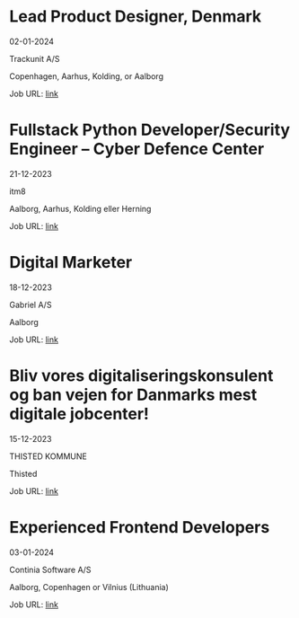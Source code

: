 # Lead Product Designer, Denmark
02-01-2024

Trackunit A/S

Copenhagen, Aarhus, Kolding, or Aalborg

Job URL: [link](https://trackunit.com/jobs/?hr=show-job/177731&linkref=163484&locale=en_US)


# Fullstack Python Developer/Security Engineer – Cyber Defence Center
21-12-2023

itm8

Aalborg, Aarhus, Kolding eller Herning

Job URL: [link](https://www.jobindex.dk/jobannonce/498867/fullstack-python-developer-security-engineer-cyber-defence-center)


# Digital Marketer
18-12-2023

Gabriel A/S

Aalborg

Job URL: [link](https://candidate.hr-manager.net/ApplicationInit.aspx?cid=1702&ProjectId=143754&DepartmentId=18981&MediaId=4616)


# Bliv vores digitaliseringskonsulent og ban vejen for Danmarks mest digitale jobcenter!
15-12-2023

THISTED KOMMUNE

Thisted

Job URL: [link](https://portal.signatur.dk/ExtJobs/DefaultHosting/JobDetails.aspx?ClientId=1546&WebAdId=118132)


# Experienced Frontend Developers
03-01-2024

Continia Software A/S

Aalborg, Copenhagen or Vilnius (Lithuania)

Job URL: [link](https://candidate.hr-manager.net/ApplicationInit.aspx?cid=2032&ProjectId=143642&DepartmentId=18972&MediaId=5)


